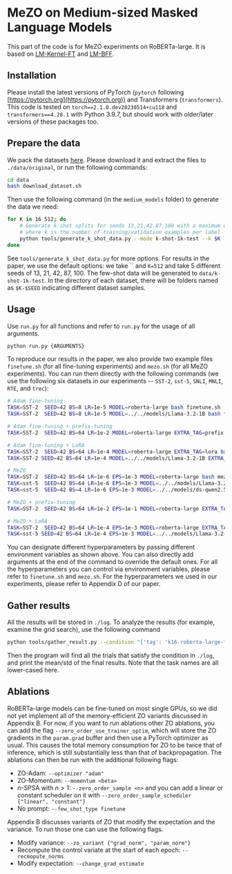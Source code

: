 # MeZO on Medium-sized Masked Language Models

This part of the code is for MeZO experiments on RoBERTa-large. It is based on [LM-Kernel-FT](https://github.com/princeton-nlp/LM-Kernel-FT) and [LM-BFF](https://github.com/princeton-nlp/LM-BFF).

## Installation

Please install the latest versions of PyTorch (`pytorch` following [https://pytorch.org](https://pytorch.org)) and Transformers (`transformers`). This code is tested on `torch==2.1.0.dev20230514+cu118` and `transformers==4.28.1` with Python 3.9.7, but should work with older/later versions of these packages too.

## Prepare the data

We pack the datasets [here](https://nlp.cs.princeton.edu/projects/lm-bff/datasets.tar). Please download it and extract the files to `./data/original`, or run the following commands:

```bash
cd data
bash download_dataset.sh
```

Then use the following command (in the `medium_models` folder) to generate the data we need:

```bash
for K in 16 512; do
    # Generate k-shot splits for seeds 13,21,42,87,100 with a maximum of 1k test examples in data/k-shot-1k-test,
    # where k is the number of training/validation examples per label
    python tools/generate_k_shot_data.py --mode k-shot-1k-test --k $K
done
```

See `tools/generate_k_shot_data.py` for more options. For results in the paper, we use the default options: we take `` and `K=512` and take 5 different seeds of 13, 21, 42, 87, 100. The few-shot data will be generated to `data/k-shot-1k-test`. In the directory of each dataset, there will be folders named as `$K-$SEED` indicating different dataset samples.

## Usage

Use `run.py` for all functions and refer to `run.py` for the usage of all arguments.
```bash
python run.py {ARGUMENTS}
```

To reproduce our results in the paper, we also provide two example files `finetune.sh` (for all fine-tuning experiments) and `mezo.sh` (for all MeZO experiments). You can run them directly with the following commands (we use the following six datasets in our experiments -- `SST-2`, `sst-5`, `SNLI`, `MNLI`, `RTE`, and `trec`):
```bash
# Adam fine-tuning
TASK=SST-2  SEED=42 BS=8 LR=1e-5 MODEL=roberta-large bash finetune.sh
TASK=SST-2  SEED=42 BS=8 LR=1e-5 MODEL=../../models/Llama-3.2-1B bash finetune.sh

# Adam fine-tuning + prefix-tuning
TASK=SST-2  SEED=42 BS=64 LR=1e-2 MODEL=roberta-large EXTRA_TAG=prefix bash finetune.sh --prefix_tuning --num_prefix 5 --no_reparam --prefix_init_by_real_act

# Adam fine-tuning + LoRA
TASK=SST-2  SEED=42 BS=64 LR=1e-4 MODEL=roberta-large EXTRA_TAG=lora bash finetune.sh --apply_lora --lora_r 8 --lora_alpha 16
TASK=SST-2 SEED=42 BS=64 LR=1e-4 MODEL=../../models/Llama-3.2-1B EXTRA_TAG=lora bash finetune.sh --apply_lora --lora_r 8 --lora_alpha 16

# MeZO
TASK=SST-2  SEED=42 BS=64 LR=1e-6 EPS=1e-3 MODEL=roberta-large bash mezo.sh
TASK=sst-5  SEED=42 BS=64 LR=1e-6 EPS=1e-3 MODEL=../../models/Llama-3.2-1B bash mezo.sh
TASK=sst-5  SEED=42 BS=4 LR=1e-6 EPS=1e-3 MODEL=../../models/ds-qwen2.5-1.5B bash mezo.sh

# MeZO + prefix-tuning
TASK=SST-2  SEED=42 BS=64 LR=1e-2 EPS=1e-1 MODEL=roberta-large EXTRA_TAG=prefix bash mezo.sh --prefix_tuning --num_prefix 5 --no_reparam --prefix_init_by_real_act

# MeZO + LoRA
TASK=SST-2  SEED=42 BS=64 LR=1e-4 EPS=1e-3 MODEL=roberta-large EXTRA_TAG=lora bash mezo.sh --apply_lora --lora_r 8 --lora_alpha 16
TASK=sst-5 SEED=42 BS=64 LR=1e-4 EPS=1e-3 MODEL=../../models/Llama-3.2-1B EXTRA_TAG=lora bash mezo.sh --apply_lora --lora_r 8 --lora_alpha 16
```
You can designate different hyperparameters by passing different environment variables as shown above. You can also directly add arguments at the end of the command to override the default ones. For all the hyperparameters you can control via environment variables, please refer to `finetune.sh` and `mezo.sh`. For the hyperparameters we used in our experiments, please refer to Appendix D of our paper.


## Gather results

All the results will be stored in `./log`. To analyze the results (for example, examine the grid search), use the following command
```bash
python tools/gather_result.py --condition "{'tag': 'k16-roberta-large-ft', 'task_name': 'sst-2'}"
```

Then the program will find all the trials that satisfy the condition in `./log`, and print the mean/std of the final results. Note that the task names are all lower-cased here.


## Ablations

RoBERTa-large models can be fine-tuned on most single GPUs, so we did not yet implement all of the memory-efficient ZO variants discussed in Appendix B. For now, if you want to run ablations other ZO ablations, you can add the flag `--zero_order_use_trainer_optim`, which will store the ZO gradients in the `param.grad` buffer and then use a PyTorch optimizer as usual. This causes the total memory consumption for ZO to be twice that of inference, which is still substantially less than that of backpropagation. The ablations can then be run with the additional following flags: 
- ZO-Adam: `--optimizer "adam"`
- ZO-Momentum: `--momentum <beta>`
- $n$-SPSA with $n>1$: `--zero_order_sample <n>` and you can add a linear or constant scheduler on it with `--zero_order_sample_scheduler {"linear", "constant"}`
- No prompt: `--few_shot_type finetune`

Appendix B discusses variants of ZO that modify the expectation and the variance. To run those one can use the following flags.
- Modify variance: `--zo_variant {"grad_norm", "param_norm"}`
- Recompute the control variate at the start of each epoch: `--recmopute_norms`
- Modify expectation: `--change_grad_estimate`
